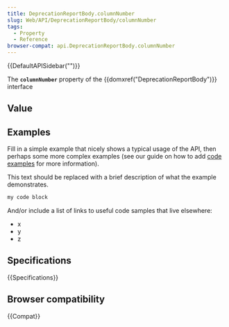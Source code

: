 ```yaml
---
title: DeprecationReportBody.columnNumber
slug: Web/API/DeprecationReportBody/columnNumber
tags:
  - Property
  - Reference
browser-compat: api.DeprecationReportBody.columnNumber
---
```

{{DefaultAPISidebar("")}}

The **`columnNumber`** property of the {{domxref("DeprecationReportBody")}} interface 

## Value



## Examples

Fill in a simple example that nicely shows a typical usage of the API, then perhaps some more complex examples (see our guide on how to add [code examples](/en-US/docs/MDN/Contribute/Structures/Code_examples) for more information).

This text should be replaced with a brief description of what the example demonstrates.

```js
my code block
```

And/or include a list of links to useful code samples that live elsewhere:

*   x
*   y
*   z

## Specifications

{{Specifications}}

## Browser compatibility

{{Compat}}


